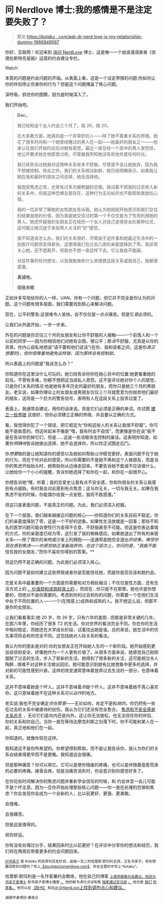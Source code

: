 # 问 Nerdlove 博士:我的感情是不是注定要失败了？

> 原文:[https://kotaku . com/ask-dr-nerd love-is-my-relationship-dummy-1666849587](https://kotaku.com/ask-dr-nerdlove-is-my-relationship-doomed-1666849587)

你好，互联网！欢迎来到 [询问 NerdLove](http://kotaku.com/askdrnerdlove) 博士，这是唯一一个由浪漫调查者《安德拉斯特先驱报》运营的约会建议专栏。

Watch

本周的问题是约会问题的开端。从表面上看，这是一个设定界限的问题:你如何让你的伴侣停止伤害你的行为？但是这个问题掩盖了核心问题。

深呼吸，抓住你的图腾，因为是时候深入了。

我们开始吧。

> **Doc，**

> 我已经和这个女人约会三个月了。我 26，她 20。
> 
> 在大多数方面，她真的是一个非常好的人——除了她不尊重关系的界限。她花了很多时间和一个她曾经睡过的男人在一起——她最好的朋友之一——他承认在我们开始约会后对她有感觉，最近一直在给一个高中的男人发短信，他公开要求她在他那里过夜，尽管据我所知她没有和他共度任何时光。
> 
> 我已经告诉过她我对这两种关系有多不舒服，尽管我不会让她放弃，因为我不想被控制。除此之外，我们的关系相当新鲜，她已经明确表示，如果我让她在我和最好的朋友之间选择，她会选择他。
> 
> 我饱受焦虑之苦，也曾有过多次被劈腿的恋情。我试着不把我的过去带入新的关系中，但是这种恐惧总是存在，这种行为无论如何也不能帮助我放松心情。
> 
> 我的一位非常了解她的女性朋友告诉我，她认为她刚刚开始意识到我们交往的结果是她的价值，因为我是她交往过的第一个不仅仅是为了性而利用她的男人。她还怀疑我的女朋友正在经历一个女人对自己变得安全的某种仪式，这可能让她沉迷于来自男人关注的“好”感觉。
> 
> 我不知道该怎么办。我们的关系很好，尽管由于这件事和她最近生活中的一些医疗问题而变得紧张，这使得我们在过去几周的亲密度降到了零。我非常关心她，还不想离开，但我也不想一直这样下去。它让我夜不能寐。
> 
> 对这件事的任何想法，以及我能做些什么来挽救这段关系或我自己，我都很感激。
> 
> **真诚地，**
> 
> **彻夜未眠**

正如许多写信给你的人一样，UAN，你有一个问题，但它并不完全是你认为的问题。这个问题有很多层面，我们需要找到核心来解决问题。

现在，公平的警告:这很难令人愉快。会不仅仅是一点点痛苦。但是它*是*必须的。

让我们从外面开始，一步一步来。

外在的问题是你交往三个月的女朋友和让你不舒服的人接触——一个前情人和一个以前的同学——因为你相信他们对她有企图。够公平；那*会*不舒服，尤其是以你的背景。你内心自私地想说“请不要和他们说话”(在你、我和读者之间，这是你*真正想要的)，但你很尊重地避免这样做，因为那样会有控制欲。*

所以表面上的问题是“我该怎么办？”

你知道你在这里没什么可玩的。她已经告诉你你在她心目中的位置:她更看重她的前任。不管有多难，你都不想把这当成私人恩怨。这不是评论她对你个人的感觉，只是你们关系的情况:他是她有多年历史的最好的朋友，而你只是她三个月的男朋友。老实说，如果你理论上的女朋友或男朋友仅仅三个月就愿意为你抛弃他们最好的朋友，这将是一个巨大的警告信号，表明有人在这段关系上投资过度了。

表面上，我通常会建议，用你的话来说。但是它们必须是正确的单词。你试图 [建立一些界限](http://www.doctornerdlove.com/2013/03/boundaries-self-esteem-dating/) 这很好，但你必须建立正确的界限，并且要以正确的方式。

看，我觉得你犯了一个错误，把它框定为“你和这些人的关系让我很不舒服”。你可能不是故意的，但这听起来不像是“嘿，我有时会不自信”，而更像是你在说“我不是在告诉你扔掉它们，但是……这是一些消极攻击控制的废话。这表明你知道，如果你*明确地*告诉她做出选择，她不会选择你，所以你正试图走后门。

你*想要*做的是让她知道你的感受以及她如何帮助*让你*感觉更好。表面问题不在于她的行为，而在于你对此的感受。所以你需要的不是她不再和这个人做朋友，而是当你的焦虑开始抬头时，她帮助你从边缘走回来。不要告诉她不能或不应该做什么，让她给你一个小小的提醒，告诉你她选择了和你在一起，和你在一起很开心。

你想告诉她“嘿，听着；我的恋爱史让我有点不安全感，你和你朋友的关系让我感到有点威胁。有时我会对此感到有点焦虑；这与你无关，一切与我无关。如果在我焦虑不安的时候，你能偶尔给我一点安慰，我将不胜感激。”

但这只是表面问题，不是真正的问题。为此，我们必须深入挖掘。

在下一个层面，我们越来越接近问题的核心——你知道你们的关系目前不稳定。你们的亲密度降到了零，这是一个不好的迹象。如果性生活放缓是一回事；那些不知名的医学问题可能会使性行为变得不合意、不舒服甚至不可能。但这是你表达事情的方式，你的亲密度已经为零，这引发了我的蜘蛛感应。如果她退出了所有的亲密关系——除了偶尔的亲吻或沙发上的拥抱——这通常是她完全退出*的迹象。难怪你现在感到焦虑——你感觉她正准备抛弃你。在这个层次上，你问的是，“我能不能*信任我的女朋友，”而你不喜欢你得到的答案。**

但这仍然不是正确的问题。为此我们必须深入核心。

因为问题不是如何建立这些界限或者你是否能信任她，而是你是否应该和她约会。

恋爱关系中最重要的一个方面是你需要和对方相处融洽；不仅仅是性方面，还有生活方式上的 [、价值观和成熟程度上的](http://www.doctornerdlove.com/2013/10/what-to-look-for-in-a-woman/) 。而现在…你只是不在那里。她也许是你想要的，但绝对不是你需要的。考虑到你的过去和你的问题，你需要一个在他们生活中处于不同位置的人——一个(在情感上)成熟和成熟的人。我不想这么说，但那不是你的女朋友。

让我们看看事实:她 20 岁，你 26 岁。只有六年的差距…但那是非常关键的几年。在那六年里，你经历了很多 T2 的生活。你对世界的看法完全不同。你在你的生活中相对稳定，而她还在大学成长阶段，试着找出她是谁。总的来说，她生活中的优先事项将会和你完全不同。这包括她对人际关系的看法。

我认为你的朋友是对的:你的女朋友正在开始她人生的一个新阶段。她开始感到更加自信和安全，好像她作为一个人更有价值了。从很多方面来说，她感觉自己刚刚摆脱了过去的生活，步入了崭新的生活。她得到了很多新的关注，这可能相当令人陶醉…很难不对这种关注做出回应。她可能意识到她有比她想象中更多的选择，并对新的可能性感到兴奋。这样的改变通常意味着放弃过去生活的一部分，也意味着关系。

这并不意味着她是个坏人。这并不意味着*你*是个坏人。这并不意味着她不真心喜欢你。这只意味着她不在这种关系可以*运作*的地方。

老实说:我也不完全确定*你在那里*——无论如何，肯定不是和*她的*。你仍然有一些在过去的关系中被虐待的创伤，我认为它们还没有完全愈合。 [焦虑和不安全感是关系杀手](http://www.doctornerdlove.com/2012/11/problem-with-neediness/) ，无论它们是向内还是向外。这让你无法放松，也无法信任你的伴侣、你的关系和你自己。当你一直在等待达摩克利斯之剑落下时，你不可能和某人在一起，真正地和他们在一起。

你知道的。就像你现在这样。

我知道这不是你所希望的。你希望得到帮助，而不是让我告诉你，我认为你们的关系会结束得更早而不是更晚。我知道这会很痛。

但是那种痛苦？你可以用它。它可以是使你残废的疼痛，也可以是伴随着痊愈而来的必要的疼痛。接骨会疼。但是当痛苦消失时，你会意识到你感觉好多了。

在你花些时间解决你的焦虑问题并重新学会信任的时候，和 约会休息一会儿可能不是个坏主意。因为一旦你开始处理那些核心问题——你一直在处理的恐惧和焦虑？你会发现你会成为一个全新的人，比以前更好、更强、更勇敢。

会很难。

会很痛苦。

但是这是值得的。

祝你好运。

你有没有处理过分手，结果回来时比以前更好？在评论中分享你的想法和经历，我们将在两周后带着更多的约会问题回来。

[<small>问书呆子</small>](http://kotaku.com/askdrnerdlove) <small>是 *Kotaku* 的双周刊交友栏目，由独一无二的哈里斯·欧玛利主持，又名书呆子。有你想要回答的问题吗？写上</small>[<small>【doc@doctornerdlove.com】</small>](mailto:doc@doctornerdlove.com)<small>，并在主题栏中写上“Kotaku”。</small>

哈里斯·欧玛利是一名作家兼约会教练，他在自己的博客 [<small>上提供极客约会建议，他还为书呆子爱博士</small>](http://www.doctornerdlove.com/) <small>和书呆子爱博士播客</small> [<small>。</small>](https://kotaku.com/ask-dr-nerdlove-im-worried-my-girlfriend-doesnt-actu-1630640756) <small>他的新书*简化交友*有售</small> [<small>独家通过亚马逊</small>](http://bit.ly/simplifieddating) [<small>。</small>](http://kotaku.com/ask-dr-nerdlove-how-do-i-become-boyfriend-material-1553033898) <small>他也是</small> [<small>我们</small>](http://oneofus.net/) [<small>的常客。</small>](http://kotaku.com/ask-dr-nerdlove-i-cant-get-over-an-affair-with-my-mar-1573528327) <small>他可以在</small> [<small>【脸书】</small>](http://facebook.com/DrNerdLove) <small>和在</small>[<small>@ DrNerdLove</small>](http://twitter.com/DrNerdLove)[上找到调剂点心和建议。](http://kotaku.com/ask-dr-nerdlove-do-women-have-it-easier-in-dating-1596566465)

*<small>插图作者塔拉·雅各比</small>*
